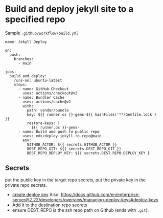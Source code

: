 
# Build and deploy jekyll site to a specified repo

Sample `.github/workflow/build.yml`
```
name: Jekyll Deploy

on:
  push:
    branches:
      - main

jobs:
  build_and_deploy:
    runs-on: ubuntu-latest
    steps:
      - name: GitHub Checkout
        uses: actions/checkout@v2
      - name: Bundler Cache
        uses: actions/cache@v2
        with:
          path: vendor/bundle
          key: ${{ runner.os }}-gems-${{ hashFiles('**/Gemfile.lock') }}
          restore-keys: |
            ${{ runner.os }}-gems-
      - name: Build and push to public repo
        uses: edk/deploy-jekyll-to-repo@main
        env:
          GITHUB_ACTOR: ${{ secrets.GITHUB_ACTOR }}
          DEST_REPO_GIT: ${{ secrets.DEST_REPO_GIT }}
          DEST_REPO_DEPLOY_KEY: ${{ secrets.DEST_REPO_DEPLOY_KEY }
```

## Secrets
put the public key in the target repo secrets, put the private key in the private repo secrets.
* [create deploy key](https://docs.github.com/en/authentication/connecting-to-github-with-ssh/generating-a-new-ssh-key-and-adding-it-to-the-ssh-agent#generating-a-new-ssh-key)  Also: https://docs.github.com/en/enterprise-server@2.22/developers/overview/managing-deploy-keys#deploy-keys
* [Add it to the destination repo secrets](https://docs.github.com/en/actions/security-guides/encrypted-secrets)
* ensure DEST_REPO is the ssh repo path on Github (ends with `.git`).

